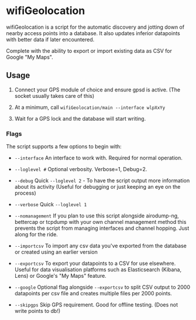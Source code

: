 # wifiGeolocation

wifiGeolocation is a script for the automatic discovery and jotting down of nearby access points into a database. It also updates inferior datapoints with better data if later encountered.

Complete with the ability to export or import existing data as CSV for Google "My Maps".

## Usage

1. Connect your GPS module of choice and ensure gpsd is active. (The socket usually takes care of this)

2. At a minimum, call `wifiGeolocation/main --interface wlpXxYy`

3. Wait for a GPS lock and the database will start writing.

### Flags

The script supports a few options to begin with:

* `--interface` An interface to work with. Required for normal operation.

* `--loglevel #` Optional verbosity. Verbose=1, Debug=2.
* `--debug`      Quick `--loglevel 2` - To have the script output more information about its activity (Useful for debugging or just keeping an eye on the process)
* `--verbose`    Quick `--loglevel 1`

* `--nomanagement` If you plan to use this script alongside airodump-ng, bettercap or tcpdump with your own channel management method this prevents the script from managing interfaces and channel hopping. Just along for the ride.

* `--importcsv` To import any csv data you've exported from the database or created using an earlier version

* `--exportcsv` To export your datapoints to a CSV for use elsewhere. Useful for data visualisation platforms such as Elasticsearch (Kibana, Lens) or Google's "My Maps" feature.

* `--google` Optional flag alongside `--exportcsv` to split CSV output to 2000 datapoints per csv file and creates multiple files per 2000 points.

* `--skipgps` Skip GPS requirement. Good for offline testing. (Does not write points to db!)
